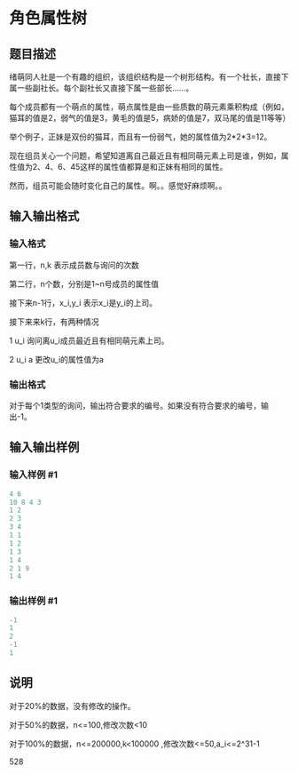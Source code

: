 # 角色属性树

## 题目描述

绪萌同人社是一个有趣的组织，该组织结构是一个树形结构。有一个社长，直接下属一些副社长。每个副社长又直接下属一些部长……。

每个成员都有一个萌点的属性，萌点属性是由一些质数的萌元素乘积构成（例如，猫耳的值是2，弱气的值是3，黄毛的值是5，病娇的值是7，双马尾的值是11等等）

举个例子，正妹是双份的猫耳，而且有一份弱气，她的属性值为2\*2\*3=12。

现在组员关心一个问题，希望知道离自己最近且有相同萌元素上司是谁，例如，属性值为2、4、6、45这样的属性值都算是和正妹有相同的属性。

然而，组员可能会随时变化自己的属性。啊。。感觉好麻烦啊。。

## 输入输出格式

### 输入格式

第一行，n,k 表示成员数与询问的次数

第二行，n个数，分别是1~n号成员的属性值

接下来n-1行，x\_i,y\_i 表示x\_i是y\_i的上司。

接下来来k行，有两种情况

1 u\_i 询问离u\_i成员最近且有相同萌元素上司。

2 u\_i a 更改u\_i的属性值为a

### 输出格式

对于每个1类型的询问，输出符合要求的编号。如果没有符合要求的编号，输出-1。

## 输入输出样例

### 输入样例 #1

```cpp
4 6
10 8 4 3
1 2
2 3
3 4
1 1
1 2
1 3
1 4
2 1 9
1 4
```


### 输出样例 #1

```cpp
-1
1
2
-1
1
```


## 说明

对于20%的数据，没有修改的操作。

对于50%的数据，n<=100,修改次数<10

对于100%的数据，n<=200000,k<100000 ,修改次数<=50,a\_i<=2^31-1

528

